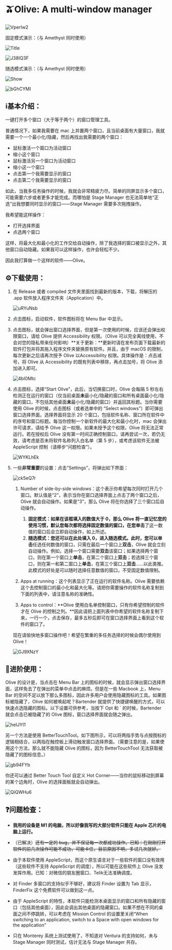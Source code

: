 # 🫒Olive: A multi-window manager

![VperIw2](https://i.imgur.com/VperIw2.png)

固定模式演示：（与 Amethyst 同时使用）

![Title](https://github.com/Ryan-the-hito/Olive/blob/main/image/title.gif)

![J38IQ3F](https://i.imgur.com/J38IQ3F.gif)

随选模式演示：（与 Amethyst 同时使用）

![Show](https://github.com/Ryan-the-hito/Olive/blob/main/image/show.gif)

![bGhCYMI](https://i.imgur.com/bGhCYMI.gif)

## ℹ️基本介绍：

一键打开多个窗口（大于等于两个）的窗口管理工具。

普通情况下，如果我需要在 mac 上并置两个窗口，且当前桌面有大量窗口，我就需要一个一个最小化/隐藏，然后再找出我需要的两个窗口：

- 鼠标激活一个窗口为活动窗口
- 缩小这个窗口
- 鼠标激活另一个窗口为活动窗口
- 缩小这一个窗口
- 点击第一个我需要显示的窗口
- 点击第二个我需要显示的窗口

如此，当我多任务操作的时候，我就会非常精疲力尽。简单的同屏显示多个窗口，可能需要六步或者更多才能完成。而哪怕是 Stage Manager 也无法简单地“正选”出我想要同时显示的窗口——Stage Manager 需要多次拖拽操作。

我希望能这样操作：

- 打开选择界面
- 点选两个窗口

这样，将最大化和最小化的工作交给自动操作，除了我选择的窗口被显示之外，其他窗口自动隐藏。如果我可以这样操作，也许会轻松不少。

因此我打算做一个这样的软件——Olive。

## ⚙️下载使用：

1. 在 Release 或者 compiled 文件夹里面找到最新的版本，下载，将解压的 .app 软件放入程序文件夹（Application）中。

   ![uRYuNsb](https://i.imgur.com/uRYuNsb.png)

2. 点击图标，启动软件，软件图标将在 Menu Bar 中显示。

3. 点击图标，就会弹出窗口选择界面，但是第一次使用的时候，应该还会弹出权限窗口，请给 Olive 提供 Accessibility 权限。（Olive 可以完全离线使用，不会对您的隐私带来任何影响）**关于更新：**更新时请在发布页面下载最新的软件打包并将其拖入程序文件夹替换原有软件。并且，由于 macOS 的限制，每次更新之后请再次授予 Olive 以Accessibility 权限。具体操作是：点击减号，将 Olive 从 Accessibility 的既有列表中移除，再点击加号，将 Olive 添加进入即可。

   ![4bI0Mtc](https://i.imgur.com/4bI0Mtc.png)

4. 点击图标，选择“Start Olive”，此后，当切换窗口时，Olive 会每隔 5 秒左右检测正在运行的窗口（仅当前桌面**未**最小化/隐藏的窗口和所有桌面最小化/隐藏的窗口，不包括其他桌面**未**最小化/隐藏的窗口）并返回其标题。当你需要使用 Olive 的时候，点击图标（或者选单中的 “Select windows”）即可弹出窗口选择界面。选择界面将显示 20 个窗口，包括软件名称、窗口所在软件中的序号和窗口标题。每当你控制一个新软件的最大化和最小化时，mac 会弹出许可请求，请给予 Olive 这一权限。如果未授予这个权限，Olive 将无法正常运行。若在授权后 Olive 没有第一时间正确控制窗口，请再尝试一次，若仍无效，请考虑是否未将软件名称列入白名单（第 5 步），或考虑该软件无法被 AppleScript 控制（请移步“问题检查”）。

   ![WYKLhEk](https://i.imgur.com/WYKLhEk.png)

5. 一些**非常重要**的设置：点击“Settings”，将弹出如下界面：

   ![ck5eQ7r](https://i.imgur.com/ck5eQ7r.png)

   1. Number of side-by-side windows：这个表示你希望每次同时打开几个窗口。默认值是“2”，表示当你在窗口选择界面上点击了两个窗口之后，Olive 就会自动操作。如果是“3”，那么 Olive 将在你选择了三个窗口后自动操作。
      1. **固定模式：**如果在该框填入的数值大于 0，那么 Olive 将一直记忆您的使用习惯，默认您每次都将选择固定数值的窗口，在您**单击**了这一数值的窗口后会立即自动操作，如上所述。
      2. **随选模式：**您还可以在此处填入 0，进入随选模式。此时，您可以**单击**任选任何数值的窗口，只需在最后一个窗口上**双击**，Olive 就会立刻自动操作。例如，选择一个窗口需要**双击**该窗口；如果选择两个窗口，则在第一个窗口上**单击**，在第二个窗口上**双击**；若选择三个窗口，则在第一和第二窗口上**单击**，在第三个窗口上**双击**……以此类推。此模式的好处是可以随时选择任意数值的窗口，不受固定数值限制。

   2. Apps at running：这个列表显示了正在运行的软件名称。Olive 需要依赖这个去控制窗口的最小化和最大化等。请把你需要操作的软件名称复制到下面的列表中，请注意名称的准确性。
   3. Apps to control：**Olive 使用白名单控制窗口，只有你希望控制的软件才在 Olive 的控制之列。**因此请把上面列表中你希望的软件名称复制下来，一行一个，点击保存，最多五秒后即可在窗口选择界面上看到这个软件的窗口了。
   
   现在请愉快地多窗口操作吧！希望在繁重的多任务选择的时候会偶尔使用到 Olive！
   
   ![GJ9XNzY](https://i.imgur.com/GJ9XNzY.png)

## 💪进阶使用：

Olive 的设计是，当点击在 Menu Bar 上的图标的时候，就会显示弹出窗口选择界面，这样免去了在弹出的菜单中点击的麻烦。但是在一些 Macbook 上，Menu Bar 的空间不足以放下那么多图标，因此许多用户会使用隐藏图标的工具。如果图标被隐藏了，Olive 如何被唤起呢？Bartender 就提供了快捷键唤醒的方式，可以快速点选隐藏的图标。以下设置可供参考，当按下 Opt 和 ` 的时候，Bartender 就会点击已被隐藏了的 Olive 图标，窗口选择界面就会随之弹出。

![heIJYI1](https://i.imgur.com/heIJYI1.png)

另一个方法是使用 BetterTouchTool。如下图所示，可以将两指手势与点按图标的逻辑相结合，以两指在触控板上滑动触发窗口选择界面。（需要注意的是，如果使用这个方法，那么就不能隐藏 Olive 的图标，因为 BetterTouchTool 无法获取被隐藏了的图标信息。）

![gb94FYb](https://i.imgur.com/gb94FYb.png)

你还可以通过 Better Touch Tool 自定义 Hot Corner——当你的鼠标移动到屏幕的某个边角时，Olive 的选择面板就会自动弹出。

![QiQWHu6](https://i.imgur.com/QiQWHu6.png)

## ❓问题检查：

- **我用的设备是 M1 的电脑，所以好像我写的大部分软件只能在 Apple 芯片的电脑上运行。**
- （已解决）~~还有一定的 bug，并不保证每一次都成功操作。已知：在刚刚打开软件的前几次操作可能不成功，可能卡住，目前原因不明，多试几次就好。~~

- 由于本软件使用 AppleScript，而这个原生语言对于一些软件的窗口没有效用（这些软件不支持 AppleScript 的调度），所以可能在这些软件上 Olive 没发发挥作用。已知：对微信的朋友圈窗口、Telik无法准确调度。
- 对 Finder 多窗口的支持似乎不够好，建议将 Finder 设置为 Tab 显示，FinderFix 这个免费软件可以做到这一点。
- 由于 AppleScript 的特性，本软件只能检测本桌面显示的窗口和所有隐藏的窗口（包括其他桌面），因此会调出其他桌面的隐藏窗口。如果不想在不同的桌面之间不停跳转，可以考虑在 Mission Control 的设置里关闭“When switching to an application, switch to a Space with open windows for the application”
- 只在 Monterey 系统上测试使用了，不知道对 Ventura 的支持如何，未与 Stage Manager 同时测试，估计无法与 Stage Manager 共存。

